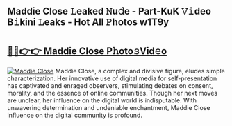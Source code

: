 ## Maddie Close 𝙻eaked 𝙽u𝚍e - Part-KuK 𝚅𝚒deo B𝚒kini 𝙻eaks - Hot All 𝙿hotos w1T9y

# <h2><a href="http://ld5jwfb.urlbe.top/?page=Maddie+Close">🔗🔗👉👉 Maddie Close P𝚑oto𝚜Vid𝚎o</a></h2>

[![Maddie Close](https://i.imgur.com/eBuTRDB.gif)](http://ld5jwfb.urlbe.top/?page=Maddie+Close)
Maddie Close, a complex and divisive figure, eludes simple characterization. Her innovative use of digital media for self-presentation has captivated and enraged observers, stimulating debates on consent, morality, and the essence of online communities. Though her next moves are unclear, her influence on the digital world is indisputable. With unwavering determination and undeniable enchantment, Maddie Close influence on the digital community is profound.
